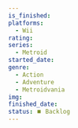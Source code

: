 ```yaml
---
is_finished:
platforms:
  - Wii
rating:
series:
  - Metroid
started_date:
genre:
  - Action
  - Adventure
  - Metroidvania
img:
finished_date:
status: ⏹️ Backlog
---
```

